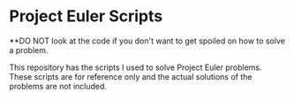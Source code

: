 # Project Euler Scripts

**DO NOT look at the code if you don't want to get spoiled on how to solve a problem.

This repository has the scripts I used to solve Project Euler problems.\
These scripts are for reference only and the actual solutions of the problems are not included.
